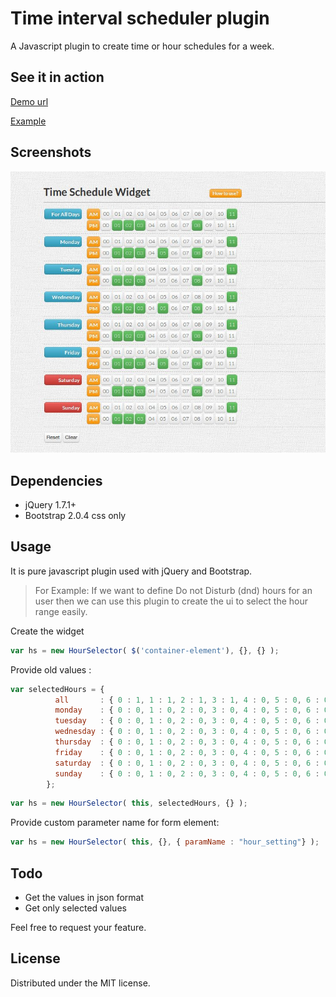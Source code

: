 # Time interval scheduler plugin

A Javascript plugin to create time or hour schedules for a week.

## See it in action
[Demo url](http://amitesh.github.io/Time-interval-scheduler "Checkout demo")

[Example](https://github.com/Amitesh/Time-interval-scheduler/blob/master/time-interval-scheduler.html "Example page")

## Screenshots
![Hour Selector widget](https://raw.githubusercontent.com/Amitesh/Time-interval-scheduler/master/img/screenshot.jpg "Hour Selector widget")


## Dependencies

* jQuery 1.7.1+
* Bootstrap 2.0.4 css only

## Usage

It is pure javascript plugin used with jQuery and Bootstrap.


> For Example: If we want to define Do not Disturb (dnd) hours for an user then we can use this plugin to create the ui to select the hour range easily.

Create the widget
```javascript
var hs = new HourSelector( $('container-element'), {}, {} );
```

Provide old values :
```javascript
var selectedHours = {
          all       : { 0 : 1, 1 : 1, 2 : 1, 3 : 1, 4 : 0, 5 : 0, 6 : 0, 7 : 0, 8 : 0, 9 : 0, 10 : 0, 11 : 0, 12 : 0, 13 : 0, 14 : 0, 15 : 0, 16 : 0, 17 : 0, 18 : 0, 19 : 0, 20 : 0, 21 : 0, 22 : 0, 23 : 0 },
          monday    : { 0 : 0, 1 : 0, 2 : 0, 3 : 0, 4 : 0, 5 : 0, 6 : 0, 7 : 0, 8 : 0, 9 : 0, 10 : 0, 11 : 0, 12 : 0, 13 : 0, 14 : 0, 15 : 0, 16 : 0, 17 : 0, 18 : 0, 19 : 0, 20 : 0, 21 : 0, 22 : 0, 23 : 0 },
          tuesday   : { 0 : 0, 1 : 0, 2 : 0, 3 : 0, 4 : 0, 5 : 0, 6 : 0, 7 : 0, 8 : 0, 9 : 0, 10 : 0, 11 : 0, 12 : 0, 13 : 0, 14 : 0, 15 : 0, 16 : 0, 17 : 0, 18 : 0, 19 : 0, 20 : 0, 21 : 0, 22 : 0, 23 : 0 },
          wednesday : { 0 : 0, 1 : 0, 2 : 0, 3 : 0, 4 : 0, 5 : 0, 6 : 0, 7 : 0, 8 : 0, 9 : 0, 10 : 0, 11 : 0, 12 : 0, 13 : 0, 14 : 0, 15 : 0, 16 : 0, 17 : 0, 18 : 0, 19 : 0, 20 : 0, 21 : 0, 22 : 0, 23 : 0 },
          thursday  : { 0 : 0, 1 : 0, 2 : 0, 3 : 0, 4 : 0, 5 : 0, 6 : 0, 7 : 0, 8 : 0, 9 : 0, 10 : 0, 11 : 0, 12 : 0, 13 : 0, 14 : 0, 15 : 0, 16 : 0, 17 : 0, 18 : 0, 19 : 0, 20 : 0, 21 : 0, 22 : 0, 23 : 0 },
          friday    : { 0 : 0, 1 : 0, 2 : 0, 3 : 0, 4 : 0, 5 : 0, 6 : 0, 7 : 0, 8 : 0, 9 : 0, 10 : 0, 11 : 0, 12 : 0, 13 : 0, 14 : 0, 15 : 0, 16 : 0, 17 : 0, 18 : 0, 19 : 0, 20 : 0, 21 : 0, 22 : 0, 23 : 0 },
          saturday  : { 0 : 0, 1 : 0, 2 : 0, 3 : 0, 4 : 0, 5 : 0, 6 : 0, 7 : 0, 8 : 0, 9 : 0, 10 : 0, 11 : 0, 12 : 0, 13 : 0, 14 : 0, 15 : 0, 16 : 0, 17 : 0, 18 : 0, 19 : 0, 20 : 0, 21 : 0, 22 : 0, 23 : 0 },
          sunday    : { 0 : 0, 1 : 0, 2 : 0, 3 : 0, 4 : 0, 5 : 0, 6 : 0, 7 : 0, 8 : 0, 9 : 0, 10 : 0, 11 : 0, 12 : 0, 13 : 0, 14 : 0, 15 : 0, 16 : 0, 17 : 0, 18 : 0, 19 : 0, 20 : 0, 21 : 0, 22 : 0, 23 : 0 }
        };
```
```javascript
var hs = new HourSelector( this, selectedHours, {} ); 
```


Provide custom parameter name for form element:
```javascript
var hs = new HourSelector( this, {}, { paramName : "hour_setting"} ); 
```

## Todo
* Get the values in json format
* Get only selected values

Feel free to request your feature.

## License

Distributed under the MIT license.
